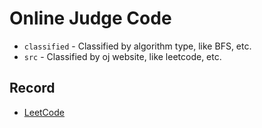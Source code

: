 # Online Judge Code
* `classified` - Classified by algorithm type, like BFS, etc. 
* `src` - Classified by oj website, like leetcode, etc.
## Record
* [LeetCode](https://github.com/ZongWenlong/OnlineJudge/tree/master/src/leetcode)